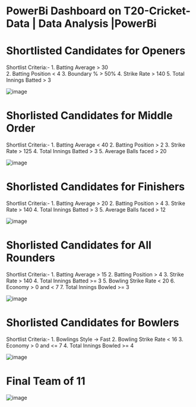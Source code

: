 # PowerBi Dashboard on T20-Cricket-Data | Data Analysis |PowerBi

# Shortlisted Candidates for Openers
  Shortlist Criteria:-
      1. Batting Average > 30 <br />
      2. Batting Position < 4
      3. Boundary % > 50%
      4. Strike Rate > 140
      5. Total Innings Batted > 3
      
![image](https://user-images.githubusercontent.com/48627152/229905540-00df5e20-a8f6-4dc1-b333-e5f5e1befa38.png)

# Shorlisted Candidates for Middle Order
  Shortlist Criteria:-
      1. Batting Average < 40
      2. Batting Position > 2
      3. Strike Rate > 125
      4. Total Innings Batted > 3 
      5. Average Balls faced > 20

![image](https://user-images.githubusercontent.com/48627152/229907196-54823cd2-ac15-4560-bf08-cb20e8eb32d9.png)

# Shorlisted Candidates for Finishers
  Shortlist Criteria:-
      1. Batting Average > 20
      2. Batting Position > 4
      3. Strike Rate > 140
      4. Total Innings Batted > 3 
      5. Average Balls faced > 12
  
![image](https://user-images.githubusercontent.com/48627152/229907516-8c83a82a-3079-4d9e-963b-d686c440598d.png)

# Shorlisted Candidates for All Rounders
  Shortlist Criteria:-
      1. Batting Average > 15
      2. Batting Position > 4
      3. Strike Rate > 140
      4. Total Innings Batted >= 3 
      5. Bowling Strike Rate < 20
      6. Economy > 0 and < 7 
      7. Total Innings Bowled >= 3
      
![image](https://user-images.githubusercontent.com/48627152/229908263-336ac951-3ba6-48fb-a5b4-96611a90f023.png)

# Shorlisted Candidates for Bowlers
  Shortlist Criteria:-
      1. Bowlings Style -> Fast
      2. Bowling Strike Rate < 16
      3. Economy > 0 and <= 7 
      4. Total Innings Bowled >= 4

![image](https://user-images.githubusercontent.com/48627152/229908930-4eeb7456-d526-4722-ba2b-369c95192b45.png)

# Final Team of 11

![image](https://user-images.githubusercontent.com/48627152/229908982-ddb379fa-4090-4110-9646-68b925cd8cd8.png)



